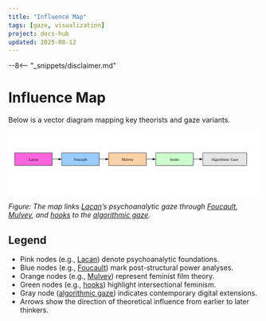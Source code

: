 ```yaml
---
title: "Influence Map"
tags: [gaze, visualization]
project: docs-hub
updated: 2025-08-12
---
```


--8<-- "_snippets/disclaimer.md"

# Influence Map

Below is a vector diagram mapping key theorists and gaze variants.

![Influence map illustrating theoretical lineage of gaze theories](influence-map.svg)

*Figure: The map links [Lacan](gaze_bibliography.md#lacan-and-psychoanalysis)’s psychoanalytic gaze through [Foucault](gaze_bibliography.md#medical-and-surveillance-studies), [Mulvey](gaze_bibliography.md#film-and-gender-studies), and [hooks](gaze_bibliography.md#film-and-gender-studies) to the [algorithmic gaze](gaze_bibliography.md#medical-and-surveillance-studies).*

## Legend

- Pink nodes (e.g., [Lacan](gaze_bibliography.md#lacan-and-psychoanalysis)) denote psychoanalytic foundations.
- Blue nodes (e.g., [Foucault](gaze_bibliography.md#medical-and-surveillance-studies)) mark post-structural power analyses.
- Orange nodes (e.g., [Mulvey](gaze_bibliography.md#film-and-gender-studies)) represent feminist film theory.
- Green nodes (e.g., [hooks](gaze_bibliography.md#film-and-gender-studies)) highlight intersectional feminism.
- Gray node ([algorithmic gaze](gaze_bibliography.md#medical-and-surveillance-studies)) indicates contemporary digital extensions.
- Arrows show the direction of theoretical influence from earlier to later thinkers.

